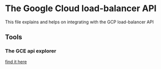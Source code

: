 # The Google Cloud load-balancer API

This file explains and helps on integrating with the GCP load-balancer API

## Tools

### The GCE api explorer

[find it here](https://cloud.google.com/compute/docs/reference/rest/v1/sslCertificates/get)